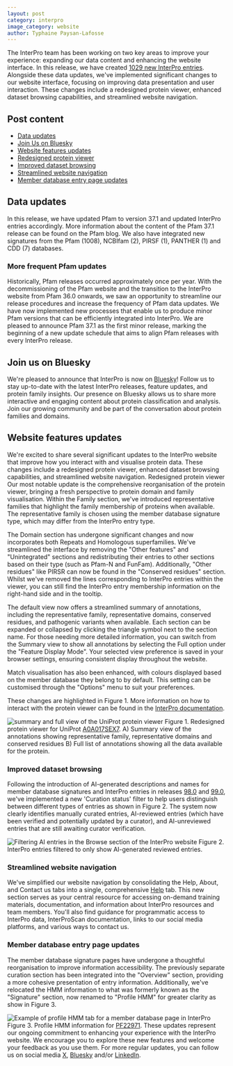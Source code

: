 ```yaml
---
layout: post
category: interpro
image_category: website
author: Typhaine Paysan-Lafosse
---
```

The InterPro team has been working on two key areas to improve your experience: expanding our data content and enhancing the website interface. In this release, we have created [1029 new InterPro entries](https://www.ebi.ac.uk/interpro/entry/InterPro/?latest_entries=#table). Alongside these data updates, we've implemented significant changes to our website interface, focusing on improving data presentation and user interaction. These changes include a redesigned protein viewer, enhanced dataset browsing capabilities, and streamlined website navigation. 

## Post content
- [Data updates](#data-updates)
- [Join Us on Bluesky](#join-us-on-bluesky)
- [Website features updates](#website-features-updates)
- [Redesigned protein viewer](#redesigned-protein-viewer)
- [Improved dataset browsing](#improved-dataset-browsing)
- [Streamlined website navigation](#streamlined-website-navigation)
- [Member database entry page updates](#member-database-entry-page-updates)

## Data updates
In this release, we have updated Pfam to version 37.1 and updated InterPro entries accordingly. More information about the content of the Pfam 37.1 release can be found on the Pfam blog.
We also have integrated new signatures from the Pfam (1008), NCBIfam (2), PIRSF (1), PANTHER (1) and CDD (7) databases.

### More frequent Pfam updates
Historically, Pfam releases occurred approximately once per year. With the decommissioning of the Pfam website and the transition to the InterPro website from Pfam 36.0 onwards, we saw an opportunity to streamline our release procedures and increase the frequency of Pfam data updates. We have now implemented new processes that enable us to produce minor Pfam versions that can be efficiently integrated into InterPro. We are pleased to announce Pfam 37.1 as the first minor release, marking the beginning of a new update schedule that aims to align Pfam releases with every InterPro release.

## Join us on Bluesky
We're pleased to announce that InterPro is now on [Bluesky](https://bsky.app/profile/interprodb.bsky.social)! Follow us to stay up-to-date with the latest InterPro releases, feature updates, and protein family insights. Our presence on Bluesky allows us to share more interactive and engaging content about protein classification and analysis. Join our growing community and be part of the conversation about protein families and domains.

## Website features updates
We're excited to share several significant updates to the InterPro website that improve how you interact with and visualise protein data. These changes include a redesigned protein viewer, enhanced dataset browsing capabilities, and streamlined website navigation.
Redesigned protein viewer 
Our most notable update is the comprehensive reorganisation of the protein viewer, bringing a fresh perspective to protein domain and family visualisation. Within the Family section, we've introduced representative families that highlight the family membership of proteins when available. The representative family is chosen using the member database signature type, which may differ from the InterPro entry type.

The Domain section has undergone significant changes and now incorporates both Repeats and Homologous superfamilies. We've streamlined the interface by removing the "Other features" and "Unintegrated" sections and redistributing their entries to other sections based on their type (such as Pfam-N and FunFam). Additionally, "Other residues" like PIRSR can now be found in the "Conserved residues" section. Whilst we've removed the lines corresponding to InterPro entries within the viewer, you can still find the InterPro entry membership information on the right-hand side and in the tooltip.

The default view now offers a streamlined summary of annotations, including the representative family, representative domains, conserved residues, and pathogenic variants when available. Each section can be expanded or collapsed by clicking the triangle symbol next to the section name. For those needing more detailed information, you can switch from the Summary view to show all annotations by selecting the Full option under the "Feature Display Mode". Your selected view preference is saved in your browser settings, ensuring consistent display throughout the website.

Match visualisation has also been enhanced, with colours displayed based on the member database they belong to by default. This setting can be customised through the "Options" menu to suit your preferences.

These changes are highlighted in Figure 1. More information on how to interact with the protein viewer can be found in the [InterPro documentation](https://interpro-documentation.readthedocs.io/en/latest/protein_viewer.html).

![summary and full view of the UniProt protein viewer]({{site.baseurl}}/assets/media/images/posts/interpro_103_protein_viewer.png)
Figure 1. Redesigned protein viewer for UniProt [A0A017SEX7](https://www.ebi.ac.uk/interpro/protein/UniProt/A0A017SEX7/). A) Summary view of the annotations showing representative family, representative domains and conserved residues B) Full list of annotations showing all the data available for the protein.

### Improved dataset browsing
Following the introduction of AI-generated descriptions and names for member database signatures and InterPro entries in releases [98.0](https://proteinswebteam.github.io/interpro-blog/2024/01/29/InterPro-98.0-updates/) and [99.0](https://proteinswebteam.github.io/interpro-blog/2024/04/03/InterPro-99.0-updates/), we've implemented a new 'Curation status' filter to help users distinguish between different types of entries as shown in Figure 2. The system now clearly identifies manually curated entries, AI-reviewed entries (which have been verified and potentially updated by a curator), and AI-unreviewed entries that are still awaiting curator verification.

![Filtering AI entries in the Browse section of the InterPro website]({{site.baseurl}}/assets/media/images/posts/interpro_103_ai_filter.png)
Figure 2. InterPro entries filtered to only show AI-generated reviewed entries.

### Streamlined website navigation
We've simplified our website navigation by consolidating the Help, About, and Contact us tabs into a single, comprehensive [Help](https://www.ebi.ac.uk/interpro/help/) tab. This new section serves as your central resource for accessing on-demand training materials, documentation, and information about InterPro resources and team members. You'll also find guidance for programmatic access to InterPro data, InterProScan documentation, links to our social media platforms, and various ways to contact us.

### Member database entry page updates
The member database signature pages have undergone a thoughtful reorganisation to improve information accessibility. The previously separate curation section has been integrated into the "Overview" section, providing a more cohesive presentation of entry information. Additionally, we've relocated the HMM information to what was formerly known as the "Signature" section, now renamed to "Profile HMM" for greater clarity as show in Figure 3.

![Example of profile HMM tab for a member database page in InterPro]({{site.baseurl}}/assets/media/images/posts/interpro_103_hmm_profile.png)
Figure 3. Profile HMM information for [PF22971](https://www.ebi.ac.uk/interpro/entry/pfam/PF22971/logo/).
These updates represent our ongoing commitment to enhancing your experience with the InterPro website. We encourage you to explore these new features and welcome your feedback as you use them. For more regular updates, you can follow us on social media [X](https://x.com/InterProDB), [Bluesky](https://bsky.app/profile/interprodb.bsky.social) and/or [LinkedIn](https://www.linkedin.com/company/interpro-pfam/posts?lipi=urn%3Ali%3Apage%3Ad_flagship3_company%3BpC4tPZ%2FARYuJNmAd86lNwA%3D%3D).




